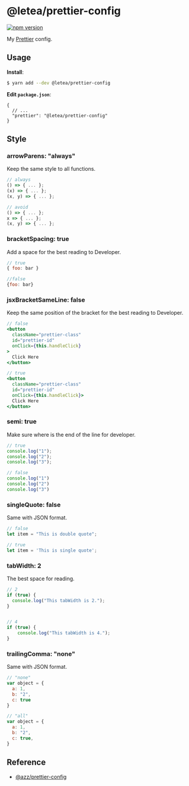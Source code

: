 # @letea/prettier-config

[![npm version](https://badge.fury.io/js/%40letea%2Fprettier-config.svg)](https://badge.fury.io/js/%40letea%2Fprettier-config)

My [Prettier](https://prettier.io) config.

## Usage

**Install**:

```bash
$ yarn add --dev @letea/prettier-config
```

**Edit `package.json`**:

```jsonc
{
  // ...
  "prettier": "@letea/prettier-config"
}
```

## Style

### arrowParens: "always"
Keep the same style to all functions.
``` javascript
// always
() => { ... };
(x) => { ... };
(x, y) => { ... };

// avoid
() => { ... };
x => { ... };
(x, y) => { ... };
```

### bracketSpacing: true
Add a space for the best reading to Developer.
``` javascript
// true
{ foo: bar }

//false
{foo: bar}
```

### jsxBracketSameLine: false
Keep the same position of the bracket for the best reading to Developer.
``` jsx
// false
<button
  className="prettier-class"
  id="prettier-id"
  onClick={this.handleClick}
>
  Click Here
</button>

// true
<button
  className="prettier-class"
  id="prettier-id"
  onClick={this.handleClick}>
  Click Here
</button>
```

### semi: true
Make sure where is the end of the line for developer.
``` javascript
// true
console.log("1");
console.log("2");
console.log("3");

// false
console.log("1")
console.log("2")
console.log("3")
```

### singleQuote: false
Same with JSON format.
``` javascript
// false
let item = "This is double quote";

// true
let item = 'This is single quote';
```

### tabWidth: 2
The best space for reading.
``` javascript
// 2
if (true) {
  console.log("This tabWidth is 2.");
}


// 4
if (true) {
    console.log("This tabWidth is 4.");
}
```


### trailingComma: "none"
Same with JSON format.
``` javascript
// "none"
var object = {
  a: 1,
  b: "2",
  c: true
}

// "all"
var object = {
  a: 1,
  b: "2",
  c: true,
}
```



## Reference

* [@azz/prettier-config](https://github.com/azz/prettier-config)
